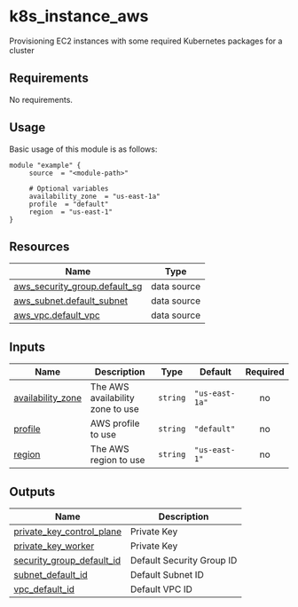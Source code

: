 # k8s_instance_aws

Provisioning EC2 instances with some required Kubernetes packages for a cluster

<!-- BEGIN_AUTOMATED_TF_DOCS_BLOCK -->
## Requirements

No requirements.
## Usage
Basic usage of this module is as follows:
```hcl
module "example" {
	 source  = "<module-path>"

	 # Optional variables
	 availability_zone  = "us-east-1a"
	 profile  = "default"
	 region  = "us-east-1"
}
```
## Resources

| Name | Type |
|------|------|
| [aws_security_group.default_sg](https://registry.terraform.io/providers/hashicorp/aws/latest/docs/data-sources/security_group) | data source |
| [aws_subnet.default_subnet](https://registry.terraform.io/providers/hashicorp/aws/latest/docs/data-sources/subnet) | data source |
| [aws_vpc.default_vpc](https://registry.terraform.io/providers/hashicorp/aws/latest/docs/data-sources/vpc) | data source |
## Inputs

| Name | Description | Type | Default | Required |
|------|-------------|------|---------|:--------:|
| <a name="input_availability_zone"></a> [availability\_zone](#input\_availability\_zone) | The AWS availability zone to use | `string` | `"us-east-1a"` | no |
| <a name="input_profile"></a> [profile](#input\_profile) | AWS profile to use | `string` | `"default"` | no |
| <a name="input_region"></a> [region](#input\_region) | The AWS region to use | `string` | `"us-east-1"` | no |
## Outputs

| Name | Description |
|------|-------------|
| <a name="output_private_key_control_plane"></a> [private\_key\_control\_plane](#output\_private\_key\_control\_plane) | Private Key |
| <a name="output_private_key_worker"></a> [private\_key\_worker](#output\_private\_key\_worker) | Private Key |
| <a name="output_security_group_default_id"></a> [security\_group\_default\_id](#output\_security\_group\_default\_id) | Default Security Group ID |
| <a name="output_subnet_default_id"></a> [subnet\_default\_id](#output\_subnet\_default\_id) | Default Subnet ID |
| <a name="output_vpc_default_id"></a> [vpc\_default\_id](#output\_vpc\_default\_id) | Default VPC ID |
<!-- END_AUTOMATED_TF_DOCS_BLOCK -->